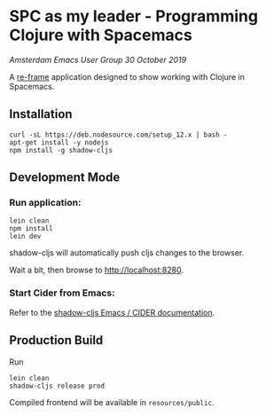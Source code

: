 # SPC as my leader - Programming Clojure with Spacemacs
_Amsterdam Emacs User Group 30 October 2019_

A [re-frame](https://github.com/Day8/re-frame) application designed to show working with Clojure in Spacemacs.

## Installation

    curl -sL https://deb.nodesource.com/setup_12.x | bash -
    apt-get install -y nodejs
    npm install -g shadow-cljs

## Development Mode

### Run application:

    lein clean
    npm install
    lein dev

shadow-cljs will automatically push cljs changes to the browser.

Wait a bit, then browse to [http://localhost:8280](http://localhost:8280).

### Start Cider from Emacs:

Refer to the [shadow-cljs Emacs / CIDER documentation](https://shadow-cljs.github.io/docs/UsersGuide.html#cider).

## Production Build

Run

    lein clean
    shadow-cljs release prod

Compiled frontend will be available in `resources/public`.
